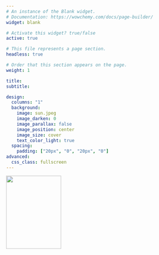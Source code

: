 ```yaml
---
# An instance of the Blank widget.
# Documentation: https://wowchemy.com/docs/page-builder/
widget: blank

# Activate this widget? true/false
active: true

# This file represents a page section.
headless: true

# Order that this section appears on the page.
weight: 1

title: 
subtitle: 

design:
  columns: "1"
  background:
    image: sun.jpeg
    image_darken: 0
    image_parallax: false
    image_position: center
    image_size: cover
    text_color_light: true
  spacing:
    padding: ["20px", "0", "20px", "0"]
advanced:
  css_class: fullscreen
---
```

<style type="text/css">
    @keyframes scaleDraw {  /*定义关键帧、scaleDrew是需要绑定到选择器的关键帧名称*/
            0%{
                transform: scale(1);  /*开始为原始大小*/
            }
            25%{
                transform: scale(1.1); /*放大1.1倍*/
            }
            50%{
                transform: scale(1.2);
            }
            75%{
                transform: scale(1.3);
            }
        }
    .ballon{
            width: 150px;
            height: 200px;
            background: url("/pic/sun.jpeg");
            background-size: 150px 200px;
            -webkit-animation-name: scaleDraw; /*关键帧名称*/
            -webkit-animation-timing-function: ease-in-out; /*动画的速度曲线*/
            -webkit-animation-iteration-count: infinite;  /*动画播放的次数*/
            -webkit-animation-duration: 5s; /*动画所花费的时间*/
        }

</style>
<div>
  <img src="/pic/sun.jpeg", class='ballon'>
</div>